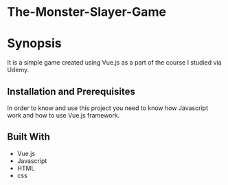 # The-Monster-Slayer-Game
Synopsis
========
It is a simple game created using Vue.js as a part of the course I studied via Udemy.

Installation and Prerequisites
------------------------------
In order to know and use this project you need to know how Javascript work and how to use Vue.js framework.

Built With
----------
* Vue.js
* Javascript
* HTML
* css
